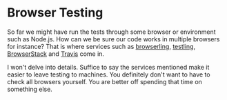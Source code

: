# Browser Testing

So far we might have run the tests through some browser or environment such as Node.js. How can we be sure our code works in multiple browsers for instance? That is where services such as [browserling](https://browserling.com/), [testling](http://ci.testling.com/), [BrowserStack](http://www.browserstack.com/) and [Travis](https://travis-ci.org/) come in.

I won't delve into details. Suffice to say the services mentioned make it easier to leave testing to machines. You definitely don't want to have to check all browsers yourself. You are better off spending that time on something else.
